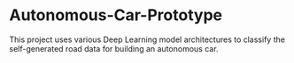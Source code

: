# Autonomous-Car-Prototype

This project uses various Deep Learning model architectures to classify the self-generated road data for building an autonomous car.

